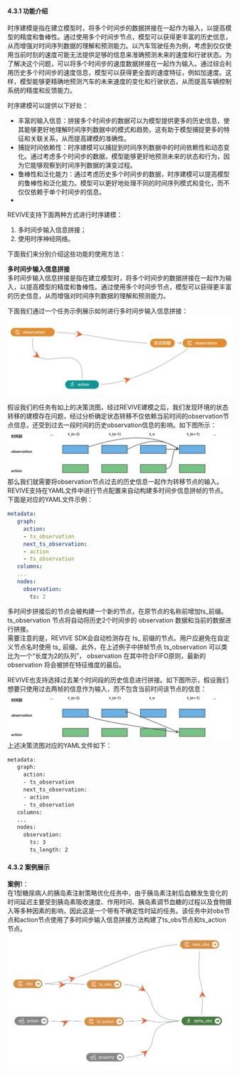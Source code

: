 
#### 4.3.1  功能介绍 
时序建模是指在建立模型时，将多个时间步的数据拼接在一起作为输入，以提高模型的精度和鲁棒性。通过使用多个时间步节点，模型可以获得更丰富的历史信息，从而增强对时间序列数据的理解和预测能力。以汽车驾驶任务为例，考虑到仅仅使用当前时刻的速度可能无法提供足够的信息来准确预测未来的速度和行驶状态。为了解决这个问题，可以将多个时间步的速度数据拼接在一起作为输入。通过综合利用历史多个时间步的速度信息，模型可以获得更全面的速度特征，例如加速度。这样，模型能够更精确地预测汽车的未来速度的变化和行驶状态，从而提高车辆控制系统的精度和反馈能力。

时序建模可以提供以下好处：

- 丰富的输入信息：拼接多个时间步的数据可以为模型提供更多的历史信息，使其能够更好地理解时间序列数据中的模式和趋势。这有助于模型捕捉更多的特征和关联关系，从而提高建模的准确性。
- 捕捉时间依赖性：时序建模可以捕捉到时间序列数据中的时间依赖性和动态变化。通过考虑多个时间步的数据，模型能够更好地预测未来的状态和行为，因为它能够观察到时间序列数据的演变过程。
- 鲁棒性和泛化能力：通过考虑历史多个时间步的数据，时序建模可以提高模型的鲁棒性和泛化能力。模型可以更好地处理不同的时间序列模式和变化，而不仅仅依赖于单个时间步的信息。
- <br />

REVIVE支持下面两种方式进行时序建模：

1. 多时间步输入信息拼接；
2. 使用时序神经网络。

下面我们来分别介绍这些功能的使用方法：

**多时间步输入信息拼接**<br />多时间步输入信息拼接是指在建立模型时，将多个时间步的数据拼接在一起作为输入，以提高模型的精度和鲁棒性。通过使用多个时间步节点，模型可以获得更丰富的历史信息，从而增强对时间序列数据的理解和预测能力。

下面我们通过一个任务示例展示如何进行多时间步输入信息拼接：<br />![](./assets/1715524340593-4572d9c1-7149-4d3a-a617-a4c1533921ed.png)

假设我们的任务有如上的决策流图，经过REVIVE建模之后，我们发现环境的状态转移的建模存在问题，经过分析确定状态转移不仅依赖当前时间的observation节点信息，还受到过去一段时间的历史observation信息的影响。如下图所示：<br />![](./assets/1715560722369-e9bdc8eb-72f4-4a47-b6f3-69e391263ba3.jpeg)
那么我们就需要将observation节点过去的历史信息一起作为转移节点的输入。REVIVE支持在YAML文件中进行节点配置来自动构建多时间步信息拼帧的节点。下面是对应的YAML文件示例：
```yaml
metadata:
   graph:
     action:
     - ts_observation
     next_ts_observation:
     - action
     - ts_observation
   columns:
   ...
   nodes:
     observation:
       ts: 2
```
多时间步拼接后的节点会被构建一个新的节点，在原节点的名称前增加ts_前缀。 ts_observation 节点将自动将历史2个时间步的 observation 数据和当前的数据进行拼接。<br />需要注意的是，REVIVE SDK会自动检测存在 ts_ 前缀的节点。用户应避免在自定义节点名时使用 ts_ 前缀。此外，在上述例子中拼帧节点 ts_observation 可以类比为一个“长度为2的队列”， observation 在其中符合FIFO原则，最新的 observation 将会被拼在特征维度的最后。

REVIVE也支持选择过去某个时间段的历史信息进行拼接。如下图所示，假设我们想要只使用过去两帧的信息作为输入，而不包含当前时间该节点的信息：<br />![](./assets/1715561502195-106f203a-3004-42b2-b229-92d40f2424b6.jpeg)
上述决策流图对应的YAML文件如下：
```bash
metadata:
   graph:
     action:
     - ts_observation
     next_ts_observation:
     - action
     - ts_observation
   columns:
   ...
   nodes:
     observation:
       ts: 3
       ts_length: 2
```

#### 4.3.2 案例展示
**案例**1：<br />在1型糖尿病人的胰岛素注射策略优化任务中，由于胰岛素注射后血糖发生变化的时间延迟主要受到胰岛素吸收速度、作用时间、胰岛素调节血糖的过程以及食物摄入等多种因素的影响，因此这是一个带有不确定性时延的任务。该任务中对obs节点和action节点使用了多时间步输入信息拼接方法构建了ts_obs节点和ts_action节点。<br />![](./assets/1711683863299-48f6bde0-5076-4d14-bfef-d5cabde9407c.png)
